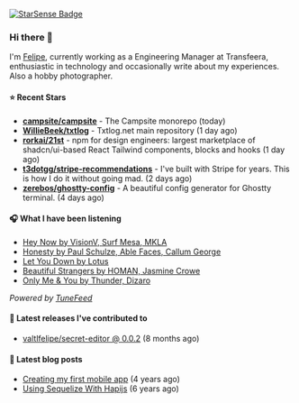 <a href="https://starsense.app/developer-types" target="_blank"><img src="https://starsense.app/api/badge/?user=valtlfelipe" alt="StarSense Badge"></a>

### Hi there 👋

I'm [Felipe](https://felipevm.com), currently working as a Engineering Manager at Transfeera, enthusiastic in technology and occasionally write about my experiences. Also a hobby photographer.

#### ⭐ Recent Stars
- **[campsite/campsite](https://github.com/campsite/campsite)** - The Campsite monorepo (today)
- **[WillieBeek/txtlog](https://github.com/WillieBeek/txtlog)** - Txtlog.net main repository (1 day ago)
- **[rorkai/21st](https://github.com/rorkai/21st)** - npm for design engineers: largest marketplace of shadcn/ui-based React Tailwind components, blocks and hooks (1 day ago)
- **[t3dotgg/stripe-recommendations](https://github.com/t3dotgg/stripe-recommendations)** - I&#39;ve built with Stripe for years. This is how I do it without going mad. (2 days ago)
- **[zerebos/ghostty-config](https://github.com/zerebos/ghostty-config)** - A beautiful config generator for Ghostty terminal. (4 days ago)

#### 🎧 What I have been listening
- [Hey Now by VisionV, Surf Mesa, MKLA](https://open.spotify.com/track/1tiUDs0Hikbz6MvwNog3A8)
- [Honesty by Paul Schulze, Able Faces, Callum George](https://open.spotify.com/track/5ZzE5vW4fTPzjLDEe6EjUU)
- [Let You Down by Lotus](https://open.spotify.com/track/2EEh0wMQmlETzPQvuAV3sC)
- [Beautiful Strangers by HOMAN, Jasmine Crowe](https://open.spotify.com/track/0MKRSyALmgWeDFtlTGXELt)
- [Only Me &amp; You by Thunder, Dizaro](https://open.spotify.com/track/41TGVZy7cVA9XRCiPuneKY)

_Powered by [TuneFeed](https://tunefeed.app?ref=valtlfelipe-gh-profile)_ 

#### 🚀 Latest releases I've contributed to


- [valtlfelipe/secret-editor @ 0.0.2](https://github.com/valtlfelipe/secret-editor/releases/tag/0.0.2) (8 months ago)

#### 📄 Latest blog posts
- [Creating my first mobile app](https://felipevm.com/posts/creating-my-first-mobile-app/) (4 years ago)
- [Using Sequelize With Hapijs](https://felipevm.com/posts/using-sequelize-with-hapijs/) (6 years ago)
